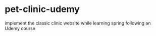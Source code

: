 # pet-clinic-udemy
implement the classic clinic website while learning spring following an Udemy course
